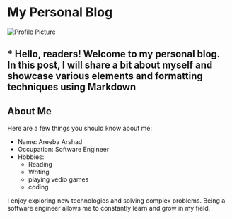 # My Personal Blog

![Profile Picture](profile.png)

## * Hello, readers! Welcome to my personal blog. In this post, I will share a bit about myself and showcase various elements and formatting techniques using Markdown

## About Me

Here are a few things you should know about me:

- Name: Areeba Arshad
- Occupation: Software Engineer
- Hobbies:
  - Reading
  - Writing
  - playing vedio games
  - coding

I enjoy exploring new technologies and solving complex problems. Being a software engineer allows me to constantly learn and grow in my field.
